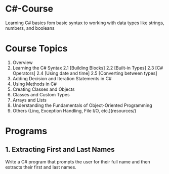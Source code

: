 # C#-Course
Learning C# basics fom basic syntax to working with data types like strings, numbers, and booleans

# Course Topics
1. Overview
2. Learning the C# Syntax
  2.1 [Building Blocks]
  2.2 [Built-in Types]
  2.3 [C# Operators]
  2.4 [Using date and time]
  2.5 [Converting between types]
3. Adding Decision and Iteration Statements in C#
4. Using Methods in C#
5. Creating Classes and Objects
6. Classes and Custom Types
7. Arrays and Lists
8. Understanding the Fundamentals of Object-Oriented Programming
9. Others (Linq, Exception Handling, File I/O, etc.)(resources/)

# Programs
## 1. Extracting First and Last Names
 Write a C# program that prompts the user for their full name and then extracts their first and last names.

